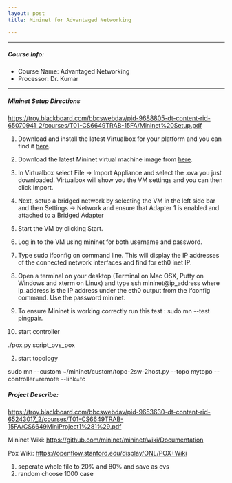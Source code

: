 ```yaml
---
layout: post
title: Mininet for Advantaged Networking

---
```


<style type="text/css">
    .index-image{
        color: blue;
    }
    .index-image:hover{
        cursor: pointer;
    }
</style>
<script type="text/javascript" src="http://cdn.mathjax.org/mathjax/latest/MathJax.js?config=TeX-AMS-MML_HTMLorMML"></script>

---

##### Course Info:

- Course Name: Advantaged Networking
- Processor: Dr. Kumar

---

##### Mininet Setup Directions

https://troy.blackboard.com/bbcswebdav/pid-9688805-dt-content-rid-65070941_2/courses/T01-CS6649TRAB-15FA/Mininet%20Setup.pdf

1. Download and install the latest Virtualbox for your platform and you can find it [here](https://www.virtualbox.org/wiki/Downloads).
2. Download the latest Mininet virtual machine image from [here](https://github.com/mininet/mininet/wiki/Mininet-VM-Images). 
3. In Virtualbox select File -> Import Appliance and select the .ova you just downloaded. Virtualbox will show you the VM settings and you can then click Import.
4. Next, setup a bridged network by selecting the VM in the left side bar and then Settings -> Network and ensure that Adapter 1 is enabled and attached to a Bridged Adapter
5. Start the VM by clicking Start.
6. Log in to the VM using mininet for both username and password.
7. Type sudo ifconfig on command line. This will display the IP addresses of the connected network interfaces and find for eth0 inet IP. 
8. Open a terminal on your desktop (Terminal on Mac OSX, Putty on Windows and xterm on Linux) and type ssh mininet@ip_address where ip_address is the IP address under the eth0 output from the ifconfig command. Use the password mininet.
9. To ensure Mininet is working correctly run this test : sudo mn --test pingpair.



1. start controller

./pox.py script_ovs_pox

2. start topology

sudo mn --custom ~/mininet/custom/topo-2sw-2host.py --topo mytopo --controller=remote --link=tc

##### Project Describe:

https://troy.blackboard.com/bbcswebdav/pid-9653630-dt-content-rid-65243017_2/courses/T01-CS6649TRAB-15FA/CS6649MiniProject1%281%29.pdf

Mininet Wiki: https://github.com/mininet/mininet/wiki/Documentation

Pox Wiki: https://openflow.stanford.edu/display/ONL/POX+Wiki

1. seperate whole file to 20% and 80% and save as cvs
2. random choose 1000 case


<script src="/js/jquery-2.1.3.min.js"></script>
<script type="text/javascript">
$(".index-image").click(function(){
    $(this).next().toggle() ;
});
</script>
